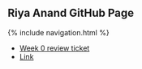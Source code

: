 ## Riya Anand GitHub Page
{% include navigation.html %}

- [Week 0 review ticket](https://github.com/kamryns/curly-cupboard/issues/11)
- [Link](https://github.com/ranand2445/curly-knife)
